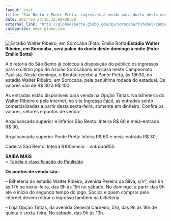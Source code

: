 ```yaml
---
layout: post
title: "São Bento x Ponte Preta: ingressos à venda para duelo deste domingo"
date: 2017-03-23T16:32:00+00:00
external_link: "http://globoesporte.globo.com/sp/sorocaba/futebol/campeonato-paulista/noticia/2017/03/sao-bento-x-ponte-preta-ingressos-venda-para-duelo-deste-domingo.html"
categories: news globo.com
---
```

 ![Estádio Walter Ribeiro, em Sorocaba (Foto: Emilio Botta)](http://s2.glbimg.com/OzJKh3_vgp28i0maBZRLomxg3_g=/190x0:1772x1235/320x250/s.glbimg.com/es/ge/f/original/2017/02/19/img_20170218_183146921-2_UD73W5a.jpg "Estádio Walter Ribeiro, em Sorocaba (Foto: Emilio Botta)")**Estádio Walter Ribeiro, em Sorocaba, será palco do duelo deste domingo à noite (Foto: Emilio Botta)**

A diretoria do São Bento já colocou à disposição do público os ingressos para o último jogo do Azulão Sorocabano em casa neste Campeonato Paulista. Neste domingo, o Bentão recebe a Ponte Preta, às 18h30, no estádio Walter Ribeiro, em Sorocaba, pela penúltima rodada do estadual. Os valores vão de R$ 30 a R$ 100. &nbsp;

As entradas estão disponíveis para venda na Opção Tintas. Na bilheteria do Walter Ribeiro e pela internet, no site [Ingresso Fácil](https://www.ingressofacil.com.br/detalhe/20967/S%C3%83O_BENTO_X_PONTE_PRETA), as entradas serão comercializadas a partir desta sexta-feira, somente em dinheiro. Confira os valores, setores e pontos de venda:&nbsp;

Arquibancada superior e inferior São Bento: Inteira R$ 60 e meia-entrada R$ 30,

Arquibancada superior Ponte Preta: Inteira R$ 60 e meia-entrada R$ 30,

Cadeira São Bento: Inteira R$100 e meia-entrada R$50.

**SAIBA MAIS**  
\> [Tabela e classificação do Paulistão](http://globoesporte.globo.com/sp/futebol/campeonato-paulista/)

**Os pontos de venda são:**

– Bilheteria do estádio Walter Ribeiro, avenida Pereira da Silva, s/nº, das 9h às 17h na&nbsp;sexta-feira, das 9h às 15h no sábado. No domingo, a partir das 9h até o início do segundo tempo do jogo. Sócios e quem comprar pela internet devem retirar o ingresso também na bilheteria.&nbsp;

– Loja Opção Tintas, da avenida General Carneiro, 516, das 9h às 18h de quinta e sexta-feira. No sábado, das 9h às 13h.&nbsp;

